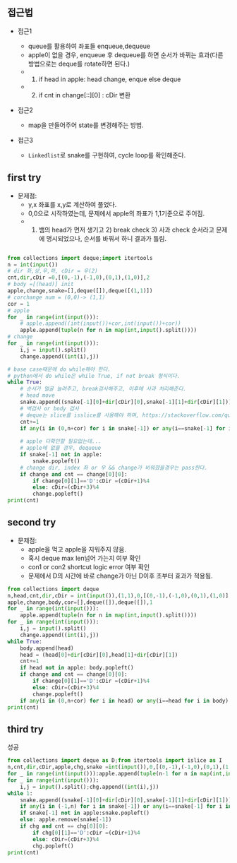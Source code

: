 ## 접근법
- 접근1
    - queue를 활용하여 좌표들 enqueue,dequeue
    - apple이 없을 경우, enqueue 후 dequeue를 하면 순서가 바뀌는 효과(다른 방법으로는 deque를 rotate하면 된다.)
    - 1) if head in apple: head change, enque else deque
    - 2) if cnt in change[::][0] : cDir 변환

- 접근2
    - map을 만들어주어 state를 변경해주는 방법.
- 접근3
    - `Linkedlist`로 snake를 구현하여, cycle loop를 확인해준다.


## first try

- 문제점:
    - y,x 좌표를 x,y로 계산하여 풀었다.
    - 0,0으로 시작하였는데, 문제에서 apple의 좌표가 1,1기준으로 주어짐.
    - 1) 뱀의 head가 먼저 생기고 2) break check 3) 사과 check 순서라고 문제에 명시되었으나, 순서를 바꿔서 하니 결과가 틀림.
```python

from collections import deque;import itertools
n = int(input())
# dir 좌,상,우,하, cDir = 우(2)
cnt,dir,cDir =0,[(0,-1),(-1,0),(0,1),(1,0)],2
# body =[(head)] init
apple,change,snake=[],deque([]),deque([(1,1)])
# corchange num = (0,0)-> (1,1)
cor = 1
# apple
for _ in range(int(input())):
    # apple.append((int(input())+cor,int(input())+cor))
    apple.append(tuple(n for n in map(int,input().split())))
# change
for _ in range(int(input())):
    i,j = input().split()
    change.append((int(i),j))

# base case때문에 do while해야 한다.
# python에서 do while은 while True, if not break 형식이다.
while True:
    # 순서가 얼굴 늘려주고, break검사해주고, 이후에 사과 처리해준다.
    # head move
    snake.append((snake[-1][0]+dir[cDir][0],snake[-1][1]+dir[cDir][1]))
    # 벽검사 or body 검사
    # deque는 slice를 isslice를 사용해야 하며, https://stackoverflow.com/questions/7064289/use-slice-notation-with-collections-deque 성능은 itertools.islice(body, 0, len(body)-1)이 제일 좋다.
    cnt+=1
    if any(i in (0,n+cor) for i in snake[-1]) or any(i==snake[-1] for i in itertools.islice(snake, 0, len(snake)-1)):break
    
    # apple 다확인할 필요없는데... 
    # apple에 없을 경우, dequeue
    if snake[-1] not in apple:
        snake.popleft()
    # change dir, index 좌 or 우 && change가 비워졌을경우는 pass한다.
    if change and cnt == change[0][0]:
        if change[0][1]=='D':cDir =(cDir+1)%4
        else: cDir=(cDir+3)%4
        change.popleft()
print(cnt)
```


## second try

- 문제점:
    - apple을 먹고 apple을 지워주지 않음.
    - 혹시 deque max len넘어 가는지 여부 확인
    - con1 or con2 shortcut logic error 여부 확인
    - 문제에서 D의 시간에 바로 change가 아닌 D이후 초부터 효과가 적용됨.

``` python
from collections import deque
n,head,cnt,dir,cDir = int(input()),(1,1),0,[(0,-1),(-1,0),(0,1),(1,0)],2
apple,change,body,cor=[],deque([]),deque([]),1
for _ in range(int(input())):
    apple.append(tuple(n for n in map(int,input().split())))
for _ in range(int(input())):
    i,j = input().split()
    change.append((int(i),j))
while True:
    body.append(head)
    head = (head[0]+dir[cDir][0],head[1]+dir[cDir][1])
    cnt+=1
    if head not in apple: body.popleft()
    if change and cnt == change[0][0]:
        if change[0][1]=='D':cDir =(cDir+1)%4
        else: cDir=(cDir+3)%4
        change.popleft()
    if any(i in (0,n+cor) for i in head) or any(i==head for i in body):break
print(cnt)
```

## third try

성공
```python
from collections import deque as D;from itertools import islice as I
n,cnt,dir,cDir,apple,chg,snake =int(input()),0,[(0,-1),(-1,0),(0,1),(1,0)],2,[],D([]),D([(0,0)])
for _ in range(int(input())):apple.append(tuple(n-1 for n in map(int,input().split())))
for _ in range(int(input())):
    i,j = input().split();chg.append((int(i),j))
while 1:
    snake.append((snake[-1][0]+dir[cDir][0],snake[-1][1]+dir[cDir][1]));cnt+=1
    if any(i in (-1,n) for i in snake[-1]) or any(i==snake[-1] for i in I(snake, 0, len(snake)-1)):break
    if snake[-1] not in apple:snake.popleft()
    else: apple.remove(snake[-1])
    if chg and cnt == chg[0][0]:
        if chg[0][1]=='D':cDir =(cDir+1)%4
        else: cDir=(cDir+3)%4
        chg.popleft()
print(cnt)
```
